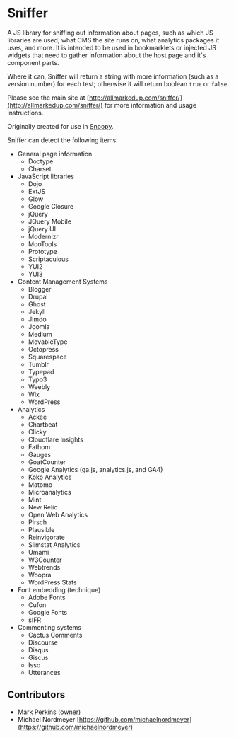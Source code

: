 Sniffer
=======

A JS library for sniffing out information about pages, such as which JS libraries are used, what CMS the site runs on, what analytics packages it uses, and more. It is intended to be used in bookmarklets or injected JS widgets that need to gather information about the host page and it's component parts.

Where it can, Sniffer will return a string with more information (such as a version number) for each test; otherwise it will return boolean `true` or `false`.

Please see the main site at [http://allmarkedup.com/sniffer/](http://allmarkedup.com/sniffer/) for more information and usage instructions.

Originally created for use in [Snoopy](https://github.com/allmarkedup/snoopy).

Sniffer can detect the following items:

* General page information
  * Doctype
  * Charset
* JavaScript libraries
  * Dojo
  * ExtJS
  * Glow
  * Google Closure
  * jQuery
  * JQuery Mobile
  * jQuery UI
  * Modernizr
  * MooTools
  * Prototype
  * Scriptaculous
  * YUI2
  * YUI3
* Content Management Systems
  * Blogger
  * Drupal
  * Ghost
  * Jekyll
  * Jimdo
  * Joomla
  * Medium
  * MovableType
  * Octopress
  * Squarespace
  * Tumblr
  * Typepad
  * Typo3
  * Weebly
  * Wix
  * WordPress
* Analytics
  * Ackee
  * Chartbeat
  * Clicky
  * Cloudflare Insights
  * Fathom
  * Gauges
  * GoatCounter
  * Google Analytics (ga.js, analytics.js, and GA4)
  * Koko Analytics
  * Matomo
  * Microanalytics
  * Mint
  * New Relic
  * Open Web Analytics
  * Pirsch
  * Plausible
  * Reinvigorate
  * Slimstat Analytics
  * Umami
  * W3Counter
  * Webtrends
  * Woopra
  * WordPress Stats
* Font embedding (technique)
  * Adobe Fonts
  * Cufon
  * Google Fonts
  * sIFR
* Commenting systems
  * Cactus Comments
  * Discourse
  * Disqus
  * Giscus
  * Isso
  * Utterances


Contributors
------------

* Mark Perkins (owner)
* Michael Nordmeyer [https://github.com/michaelnordmeyer](https://github.com/michaelnordmeyer)
